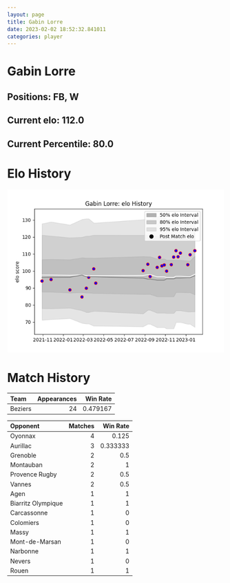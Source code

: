 ```yaml
---  
layout: page  
title: Gabin Lorre  
date: 2023-02-02 18:52:32.841011  
categories: player  
---
```

# Gabin Lorre

## Positions: FB, W

## Current elo: 112.0

## Current Percentile: 80.0

# Elo History


![elo history](history_GabinLorre.png)
# Match History


| Team    |   Appearances |   Win Rate |
|:--------|--------------:|-----------:|
| Beziers |            24 |   0.479167 |

| Opponent           |   Matches |   Win Rate |
|:-------------------|----------:|-----------:|
| Oyonnax            |         4 |   0.125    |
| Aurillac           |         3 |   0.333333 |
| Grenoble           |         2 |   0.5      |
| Montauban          |         2 |   1        |
| Provence Rugby     |         2 |   0.5      |
| Vannes             |         2 |   0.5      |
| Agen               |         1 |   1        |
| Biarritz Olympique |         1 |   1        |
| Carcassonne        |         1 |   0        |
| Colomiers          |         1 |   0        |
| Massy              |         1 |   1        |
| Mont-de-Marsan     |         1 |   0        |
| Narbonne           |         1 |   1        |
| Nevers             |         1 |   0        |
| Rouen              |         1 |   1        |